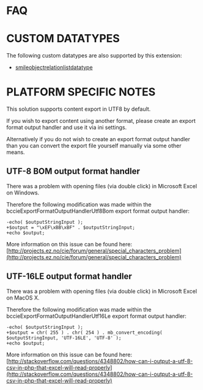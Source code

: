 FAQ
===

# CUSTOM DATATYPES

The following custom datatypes are also supported by this extension:

* [smileobjectrelationlistdatatype](https://github.com/arbito82/smileobjectrelationlistdatatype)


# PLATFORM SPECIFIC NOTES

This solution supports content export in UTF8 by default.

If you wish to export content using another format, please create an export format output handler and use it via ini settings.

Alternatively if you do not wish to create an export format output handler than you can convert the export file yourself manually via some other means.


## UTF-8 BOM output format handler

There was a problem with opening files (via double click) in Microsoft Excel on Windows.

Therefore the following modification was made within the bccieExportFormatOutputHandlerUtf8Bom export format output handler:

    -echo( $outputStringInput );
    +$output = "\xEF\xBB\xBF" . $outputStringInput;
    +echo $output;

More information on this issue can be found here: [http://projects.ez.no/cie/forum/general/special_characters_problem](http://projects.ez.no/cie/forum/general/special_characters_problem)


## UTF-16LE output format handler

There was a problem with opening files (via double click) in Microsoft Excel on MacOS X.

Therefore the following modification was made within the bccieExportFormatOutputHandlerUtf16Le export format output handler:

    -echo( $outputStringInput );
    +$output = chr( 255 ) . chr( 254 ) . mb_convert_encoding( $outputStringInput, 'UTF-16LE', 'UTF-8' );
    +echo $output;

More information on this issue can be found here: [http://stackoverflow.com/questions/4348802/how-can-i-output-a-utf-8-csv-in-php-that-excel-will-read-properly](http://stackoverflow.com/questions/4348802/how-can-i-output-a-utf-8-csv-in-php-that-excel-will-read-properly)
